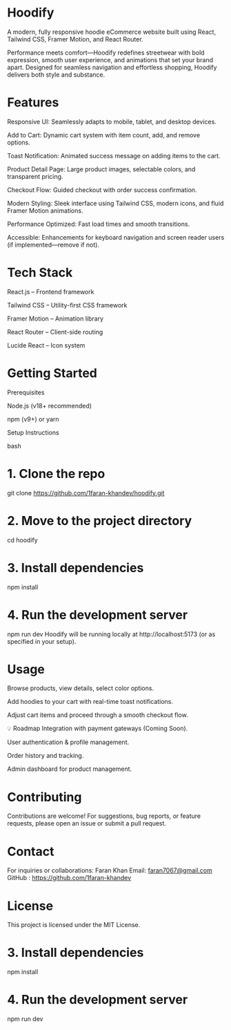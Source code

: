 # Hoodify
A modern, fully responsive hoodie eCommerce website built using React, Tailwind CSS, Framer Motion, and React Router.

Performance meets comfort—Hoodify redefines streetwear with bold expression, smooth user experience, and animations that set your brand apart. Designed for seamless navigation and effortless shopping, Hoodify delivers both style and substance.

# Features
Responsive UI: Seamlessly adapts to mobile, tablet, and desktop devices.

Add to Cart: Dynamic cart system with item count, add, and remove options.

Toast Notification: Animated success message on adding items to the cart.

Product Detail Page: Large product images, selectable colors, and transparent pricing.

Checkout Flow: Guided checkout with order success confirmation.

Modern Styling: Sleek interface using Tailwind CSS, modern icons, and fluid Framer Motion animations.

Performance Optimized: Fast load times and smooth transitions.

Accessible: Enhancements for keyboard navigation and screen reader users (if implemented—remove if not).

# Tech Stack
React.js – Frontend framework

Tailwind CSS – Utility-first CSS framework

Framer Motion – Animation library

React Router – Client-side routing

Lucide React – Icon system


# Getting Started
Prerequisites

Node.js (v18+ recommended)

npm (v9+) or yarn

Setup Instructions

bash
# 1. Clone the repo
git clone https://github.com/1faran-khandev/hoodify.git

# 2. Move to the project directory
cd hoodify

# 3. Install dependencies
npm install

# 4. Run the development server
npm run dev
Hoodify will be running locally at http://localhost:5173 (or as specified in your setup).

# Usage
Browse products, view details, select color options.

Add hoodies to your cart with real-time toast notifications.

Adjust cart items and proceed through a smooth checkout flow.

💡 Roadmap
Integration with payment gateways (Coming Soon).

User authentication & profile management.

Order history and tracking.

Admin dashboard for product management.

# Contributing
Contributions are welcome!
For suggestions, bug reports, or feature requests, please open an issue or submit a pull request.

# Contact
For inquiries or collaborations:
Faran Khan
Email: faran7067@gmail.com
GitHub : https://github.com/1faran-khandev

# License
This project is licensed under the MIT License.

# 3. Install dependencies
npm install 

# 4. Run the development server
npm run dev
